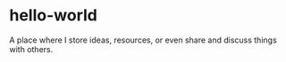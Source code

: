 # hello-world
 A place where I store ideas, resources, or even share and discuss things with others.
